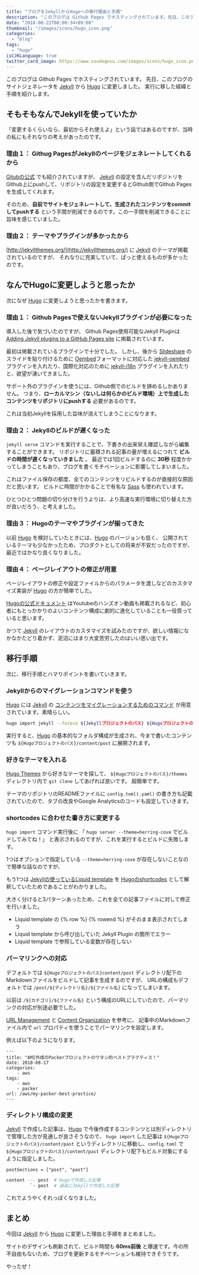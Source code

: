 ```yaml
---
title: "ブログをJekyllからHugoへの移行理由と手順"
description: "このブログは Github Pages でホスティングされています。先日、このブログのサイトジェネレータをJekyllからHugoに変更しました。実行に移した経緯と手順を紹介します。"
date: "2018-08-22T08:00:34+09:00"
thumbnail: "/images/icons/hugo_icon.png"
categories:
  - "blog"
tags:
  - "hugo"
isCJKLanguage: true
twitter_card_image: https://www.soudegesu.com/images/icons/hugo_icon.png
---
```


このブログは Github Pages でホスティングされています。
先日、このブログのサイトジェネレータを [Jekyll](https://jekyllrb.com/) から [Hugo](https://gohugo.io/) に変更しました。
実行に移した経緯と手順を紹介します。

## そもそもなんでJekyllを使っていたか

「変更するくらいなら、最初からそれ使えよ」という話ではあるのですが、当時の私にもそれなりの考えがあったのです。

### 理由１： Githug PagesがJekyllのページをジェネレートしてくれるから

[Gitubの公式](https://help.github.com/articles/using-jekyll-as-a-static-site-generator-with-github-pages/) でも紹介されていますが、
[Jekyll](https://jekyllrb.com/) の設定を含んだリポジトリをGithub上にpushして、リポジトリの設定を変更するとGithub側でGithub Pagesを生成してくれます。

そのため、**自前でサイトをジェネレートして、生成されたコンテンツをcommitしてpushする** という手間が削減できるのです。この一手間を削減できることに旨味を感じていました。

### 理由２： テーマやプラグインが多かったから

[http://jekyllthemes.org/](http://jekyllthemes.org/) に [Jekyll](https://jekyllrb.com/) のテーマが掲載されているのですが、
それなりに充実していて、ぱっと使えるものが多かったのです。

## なんでHugoに変更しようと思ったか

次になぜ [Hugo](https://gohugo.io/) に変更しようと思ったかを書きます。

### 理由１： Github Pagesで使えないJekyllプラグインが必要になった

導入した後で気づいたのですが、 Github Pages使用可能なJekyll Pluginは [Adding Jekyll plugins to a GitHub Pages site](https://help.github.com/articles/adding-jekyll-plugins-to-a-github-pages-site/) に掲載されています。

最初は掲載されているプラグインで十分でした。
しかし、後から [Slideshare](https://www.slideshare.net/) のスライドを貼り付けるために [Oembed](https://oembed.com/)フォーマットに対応した [jekyll-oembed](https://github.com/18F/jekyll-oembed) プラグインを入れたり、国際化対応のために [jekyll-i18n](https://github.com/liamzebedee/jekyll-i18n) プラグインを入れたりと、欲望が湧いてきました。

サポート外のプラグインを使うには、Github側でのビルドを諦めるしかありません。
つまり、**ローカルマシン（ないしは何らかのビルド環境）上で生成したコンテンツをリポジトリにpushする** 必要があるのです。

これは当初Jekyllを採用した旨味が消えてしまうことになります。

### 理由２： Jekyllのビルドが遅くなった

`jekyll serve` コマンドを実行することで、下書きの出来栄え確認しながら編集することができます。
リポジトリに蓄積される記事の量が増えるにつれて **ビルドの時間が遅くなっていきました** 。
最近では1回ビルドするのに **30秒** 程度かかってしまうこともあり、ブログを書くモチベーションに影響してしまいました。

これはファイル保存の都度、全てのコンテンツをリビルドするのが直接的な原因だと思います。
ビルドに時間がかかることで有名な [Sass](https://sass-lang.com/) も使われています。

ひとつひとつ問題の切り分けを行うよりは、より高速な実行環境に切り替えた方が良いだろう、と考えました。

### 理由３： Hugoのテーマやプラグインが揃ってきた

以前 [Hugo](https://gohugo.io/) を検討していたときには、[Hugo](https://gohugo.io/) のバージョンも低く、
公開されているテーマも少なかったため、プロダクトとしての将来が不安だったのですが、最近ではかなり良くなりました。

### 理由４： ページレイアウトの修正が用意

ページレイアウトの修正や設定ファイルからのパラメータを渡しなどのカスタマイズ実装が [Hugo](https://gohugo.io/) の方が簡単でした。

[Hugoの公式ドキュメント](https://gohugo.io/) はYoutubeのハンズオン動画も掲載されるなど、初心者にもとっかかりのよいコンテンツ構成に劇的に進化していることも一役買っていると思います。

かつて [Jekyll](https://jekyllrb.com/) のレイアウトのカスタマイズを試みたのですが、欲しい情報になかなかたどり着かず、泥沼にはまり大変苦労したのはいい思い出です。

## 移行手順

次に、移行手順とハマりポイントを書いていきます。

### Jekyllからのマイグレーションコマンドを使う


[Hugo](https://gohugo.io/) には [Jekyll](https://jekyllrb.com/) の [コンテンツをマイグレーションするためのコマンド](https://gohugo.io/commands/hugo_import_jekyll/) が用意されています。素晴らしい。

```bash
hugo import jekyll --forece ${Jekyllプロジェクトのパス} ${Hugoプロジェクトのパス}
```

実行すると、[Hugo](https://gohugo.io/) の基本的なフォルダ構成が生成され、今まで書いたコンテンツも `${Hugoプロジェクトのパス}/content/post` に展開されます。

### 好きなテーマを入れる

[Hugo Themes](https://themes.gohugo.io/) から好きなテーマを探して、 `${Hugoプロジェクトのパス}/themes` ディレクトリ内で `git clone` してあげれば良いです。
超簡単です。

テーマのリポジトリのREADMEファイルに `config.toml(.yaml)` の書き方も記載されていたので、タブの改良やGoogle Analyticsのコードも設定していきます。

### shortcodes に合わせた書き方に変更する

`hugo import` コマンド実行後に 「 `hugo server --theme=herring-cove` でビルドしてみてね！」 と表示されるのですが、これを実行するとビルドに失敗します。

1つはオプションで指定している `--theme=herring-cove` が存在しないことなので簡単な話なのですが、

もう1つは [Jekyllの使っているLiquid template](https://shopify.github.io/liquid/) を [Hugoのshortcodes](https://gohugo.io/content-management/shortcodes/) として解釈していたためであることがわかりました。

大きく分けると3パターンあったため、これを全ての記事ファイルに対して修正を行いました。

* Liquid template の {% row %} {% rowend %} がそのまま表示されてしまう
* Liquid template から呼び出していた Jekyll Plugin の箇所でエラー
* Liquid template で参照している変数が存在しない

### パーマリンクへの対応

デフォルトでは `${Hugoプロジェクトのパス}content/post` ディレクトリ配下のMarkdownファイルをビルドして記事を生成するのですが、 URLの構成もデフォルトでは `/post/${ディレクトリ名}/${ファイル名}` になってしまいます。

以前は `/${カテゴリ}/${ファイル名}` という構成のURLにしていたので、パーマリンクの対応が別途必要でした。

[URL Management](https://gohugo.io/content-management/urls/) と [Content Organization](https://gohugo.io/content-management/organization/) を参考に、 記事中のMarkdownファイル内で `url` プロパティを使うことでパーマリンクを設定します。

例えば以下のようになります。

```vim
---
title: "AMI作成のPackerプロジェクトのワタシ的ベストプラクティス！"
date: 2018-08-17
categories:
    - aws
tags:
    - aws
    - packer
url: /aws/my-packer-best-practice/
---
```

### ディレクトリ構成の変更

[Jekyll](https://jekyllrb.com/) で作成した記事は、[Hugo](https://gohugo.io/) で今後作成するコンテンツとは別ディレクトリで管理した方が見通しが良さそうなので、
`hugo import` した記事は `${Hugoプロジェクトのパス}/content/past` というディレクトリに移動し、`config.toml` で `${Hugoプロジェクトのパス}/content/past` ディレクトリ配下もビルド対象にするように指定しました。

```vim
postSections = ["post", "past"]
```

```bash
content --- post  # Hugoで作成した記事
         `- past  # 過去にJekyllで作成した記事
```

これでようやくそれっぽくなりました。

## まとめ

今回は [Jekyll](https://jekyllrb.com/) から [Hugo](https://gohugo.io/) に変更した理由と手順をまとめました。

サイトのデザインも刷新されて、ビルド時間も **60ms前後** と爆速です。今の所不自由もないため、ブログを更新するモチベーションも維持できそうです。

やったぜ！
